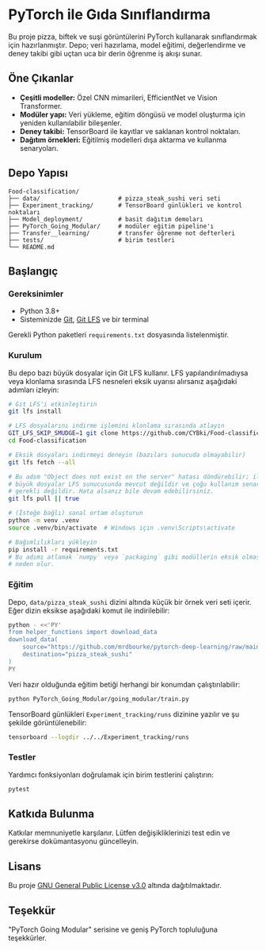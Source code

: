 # PyTorch ile Gıda Sınıflandırma

Bu proje pizza, biftek ve suşi görüntülerini PyTorch kullanarak sınıflandırmak için hazırlanmıştır. Depo; veri hazırlama, model eğitimi, değerlendirme ve deney takibi gibi uçtan uca bir derin öğrenme iş akışı sunar.

## Öne Çıkanlar

- **Çeşitli modeller:** Özel CNN mimarileri, EfficientNet ve Vision Transformer.
- **Modüler yapı:** Veri yükleme, eğitim döngüsü ve model oluşturma için yeniden kullanılabilir bileşenler.
- **Deney takibi:** TensorBoard ile kayıtlar ve saklanan kontrol noktaları.
- **Dağıtım örnekleri:** Eğitilmiş modelleri dışa aktarma ve kullanma senaryoları.

## Depo Yapısı

```
Food-classification/
├── data/                      # pizza_steak_sushi veri seti
├── Experiment_tracking/       # TensorBoard günlükleri ve kontrol noktaları
├── Model_deployment/          # basit dağıtım demoları
├── PyTorch_Going_Modular/     # modüler eğitim pipeline'ı
├── Transfer__learning/        # transfer öğrenme not defterleri
├── tests/                     # birim testleri
└── README.md
```

## Başlangıç

### Gereksinimler

- Python 3.8+
- Sisteminizde [Git](https://git-scm.com/), [Git LFS](https://git-lfs.com/) ve bir terminal

Gerekli Python paketleri `requirements.txt` dosyasında listelenmiştir.

### Kurulum

Bu depo bazı büyük dosyalar için Git LFS kullanır. LFS yapılandırılmadıysa veya klonlama
sırasında LFS nesneleri eksik uyarısı alırsanız aşağıdaki adımları izleyin:

```bash
# Git LFS'i etkinleştirin
git lfs install

# LFS dosyalarını indirme işlemini klonlama sırasında atlayın
GIT_LFS_SKIP_SMUDGE=1 git clone https://github.com/CYBki/Food-classification.git
cd Food-classification

# Eksik dosyaları indirmeyi deneyin (bazıları sunucuda olmayabilir)
git lfs fetch --all

# Bu adım "Object does not exist on the server" hatası döndürebilir; ilgili
# büyük dosyalar LFS sunucusunda mevcut değildir ve çoğu kullanım senaryosu için
# gerekli değildir. Hata alsanız bile devam edebilirsiniz.
git lfs pull || true

# (İsteğe bağlı) sanal ortam oluşturun
python -m venv .venv
source .venv/bin/activate  # Windows için .venv\Scripts\activate

# Bağımlılıkları yükleyin
pip install -r requirements.txt
# Bu adımı atlamak `numpy` veya `packaging` gibi modüllerin eksik olmasına
# neden olur.
```

### Eğitim

Depo, `data/pizza_steak_sushi` dizini altında küçük bir örnek veri seti içerir. Eğer dizin eksikse aşağıdaki komut ile indirilebilir:

```bash
python - <<'PY'
from helper_functions import download_data
download_data(
    source="https://github.com/mrdbourke/pytorch-deep-learning/raw/main/data/pizza_steak_sushi.zip",
    destination="pizza_steak_sushi"
)
PY
```

Veri hazır olduğunda eğitim betiği herhangi bir konumdan çalıştırılabilir:

```bash
python PyTorch_Going_Modular/going_modular/train.py
```

TensorBoard günlükleri `Experiment_tracking/runs` dizinine yazılır ve şu şekilde görüntülenebilir:

```bash
tensorboard --logdir ../../Experiment_tracking/runs
```

### Testler

Yardımcı fonksiyonları doğrulamak için birim testlerini çalıştırın:

```bash
pytest
```

## Katkıda Bulunma

Katkılar memnuniyetle karşılanır. Lütfen değişikliklerinizi test edin ve gerekirse dokümantasyonu güncelleyin.

## Lisans

Bu proje [GNU General Public License v3.0](LICENSE) altında dağıtılmaktadır.

## Teşekkür

"PyTorch Going Modular" serisine ve geniş PyTorch topluluğuna teşekkürler.
